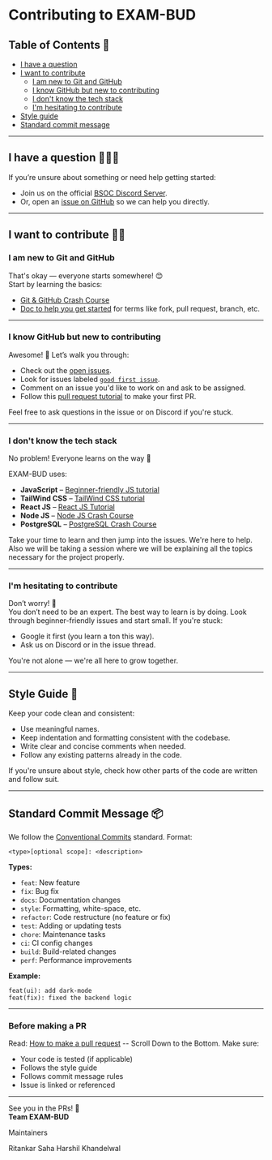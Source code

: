 # Contributing to EXAM-BUD

## Table of Contents 📃
- [I have a question](#i-have-a-question-🙋🙋‍♀️)
- [I want to contribute](#i-want-to-contribute-🧑‍💻)
  - [I am new to Git and GitHub](#i-am-new-to-git-and-github)
  - [I know GitHub but new to contributing](#i-know-github-but-new-to-contributing)
  - [I don't know the tech stack](#i-dont-know-the-tech-stack)
  - [I'm hesitating to contribute](#im-hesitating-to-contribute)
- [Style guide](#style-guide-🎨)
- [Standard commit message](#standard-commit-message-📦)

---

## I have a question 🙋🙋‍♀️

If you’re unsure about something or need help getting started:
- Join us on the official [BSOC Discord Server](https://discord.gg/zS98BAcJ).
- Or, open an [issue on GitHub](https://github.com/bsoc-bitbyte/ExamBud/issues/new/choose) so we can help you directly.

---

## I want to contribute 🧑‍💻

### I am new to Git and GitHub

That's okay — everyone starts somewhere! 😊  
Start by learning the basics:
- [Git & GitHub Crash Course](https://www.youtube.com/watch?v=RGOj5yH7evk)
- [Doc to help you get started](https://medium.com/@ritankar.saha786/understanding-git-and-github-b79bb84de9e8) for terms like fork, pull request, branch, etc.

---

### I know GitHub but new to contributing

Awesome! 🎉 Let’s walk you through:
- Check out the [open issues](https://github.com/bsoc-bitbyte/ExamBud/issues).
- Look for issues labeled [`good first issue`](https://github.com/bsoc-bitbyte/ExamBud/issues?q=is%3Aissue+is%3Aopen+label%3A%22good+first+issue%22).
- Comment on an issue you'd like to work on and ask to be assigned.
- Follow this [pull request tutorial](https://medium.com/@ritankar.saha786/understanding-git-and-github-b79bb84de9e8) to make your first PR.

Feel free to ask questions in the issue or on Discord if you're stuck.

---

### I don't know the tech stack

No problem! Everyone learns on the way 🚀  

EXAM-BUD uses:
- **JavaScript** – [Beginner-friendly JS tutorial](https://www.youtube.com/watch?v=hdI2bqOjy3c)
- **TailWind CSS** – [TailWind CSS tutorial](https://youtu.be/6biMWgD6_JY?si=2-oVqm6B0UhyeXNW)
- **React JS** – [React JS Tutorial](https://youtu.be/CgkZ7MvWUAA?si=3nJgFB-EF3_3l8Ki)
- **Node JS** – [Node JS Crash Course](https://youtu.be/32M1al-Y6Ag?si=OeU5SYEdh5srHh_b)
- **PostgreSQL** – [PostgreSQL Crash Course](https://youtu.be/zw4s3Ey8ayo?si=LkqG8rrWHJNrO6dr)

Take your time to learn and then jump into the issues. We're here to help.
Also we will be taking a session where we will be explaining all the topics necessary for the project properly. 

---

### I'm hesitating to contribute

Don’t worry! 💪  
You don’t need to be an expert. The best way to learn is by doing. Look through beginner-friendly issues and start small. If you're stuck:
- Google it first (you learn a ton this way).
- Ask us on Discord or in the issue thread.

You're not alone — we're all here to grow together.

---

## Style Guide 🎨

Keep your code clean and consistent:
- Use meaningful names.
- Keep indentation and formatting consistent with the codebase.
- Write clear and concise comments when needed.
- Follow any existing patterns already in the code.

If you're unsure about style, check how other parts of the code are written and follow suit.

---

## Standard Commit Message 📦

We follow the [Conventional Commits](https://www.conventionalcommits.org/en/v1.0.0-beta.2/) standard. Format:

```
<type>[optional scope]: <description>
```

**Types:**
- `feat`: New feature
- `fix`: Bug fix
- `docs`: Documentation changes
- `style`: Formatting, white-space, etc.
- `refactor`: Code restructure (no feature or fix)
- `test`: Adding or updating tests
- `chore`: Maintenance tasks
- `ci`: CI config changes
- `build`: Build-related changes
- `perf`: Performance improvements

**Example:**
```
feat(ui): add dark-mode
feat(fix): fixed the backend logic
```

---

### Before making a PR

Read: [How to make a pull request](https://medium.com/@ritankar.saha786/understanding-git-and-github-b79bb84de9e8)  -- Scroll Down to the Bottom. 
Make sure:
- Your code is tested (if applicable)
- Follows the style guide
- Follows commit message rules
- Issue is linked or referenced

---

See you in the PRs! 🎉  
**Team EXAM-BUD**

Maintainers 

Ritankar Saha
Harshil Khandelwal
